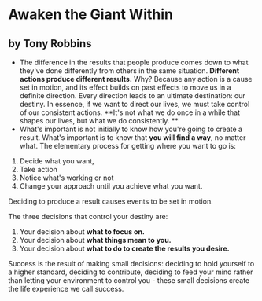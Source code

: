 # Awaken the Giant Within

## by Tony Robbins

- The difference in the results that people produce comes down to what they've done differently from others in the same situation. **Different actions produce different results.** Why? Because any action is a cause set in motion, and its effect builds on past effects to move us in a definite direction. Every direction leads to an ultimate destination: our destiny. In essence, if we want to direct our lives, we must take control of our consistent actions. **It's not what we do once in a while that shapes our lives, but what we do consistently. **
- What's important is not initially to know how you're going to create a result.  What's important is to know that **you will find a way**, no matter what. The elementary process for getting where you want to go is:
1. Decide what you want,
2. Take action
3. Notice what's working or not
4. Change your approach until you achieve what you want.

Deciding to produce a result causes events to be set in motion.

The three decisions that control your destiny are:
1. Your decision about **what to focus on.**
2. Your decision about **what things mean to you.**
3. Your decision about **what to do to create the results you desire.**

Success is the result of making small decisions: deciding to hold yourself to a higher standard, deciding to contribute, deciding to feed your mind rather than letting your environment to control you - these small decisions create the life experience we call success. 
